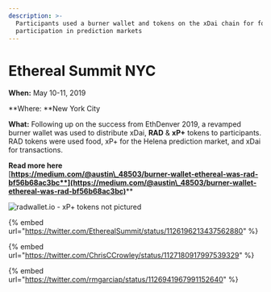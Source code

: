```yaml
---
description: >-
  Participants used a burner wallet and tokens on the xDai chain for food and
  participation in prediction markets
---
```


# Ethereal Summit NYC

**When:** May 10-11, 2019

**Where: **New York City

**What:** Following up on the success from EthDenver 2019,  a revamped burner wallet was used to distribute xDai, **RAD** & **xP+** tokens to participants. RAD tokens were used food, xP+ for the Helena prediction market, and xDai for transactions.&#x20;

**Read more here**\
[**https://medium.com/@austin\_48503/burner-wallet-ethereal-was-rad-bf56b68ac3bc**](https://medium.com/@austin\_48503/burner-wallet-ethereal-was-rad-bf56b68ac3bc)****

![radwallet.io - xP+ tokens not pictured](../../../.gitbook/assets/radwallet.io.png)

{% embed url="https://twitter.com/EtherealSummit/status/1126196213437562880" %}

{% embed url="https://twitter.com/ChrisCCrowley/status/1127180917997539329" %}

{% embed url="https://twitter.com/rmgarciap/status/1126941967991152640" %}

